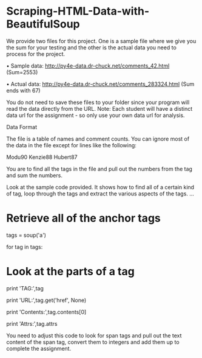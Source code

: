 # Scraping-HTML-Data-with-BeautifulSoup


We provide two files for this project. One is a sample file where we give you the sum for your testing and the other is the actual data you need to process for the project.

•	Sample data: http://py4e-data.dr-chuck.net/comments_42.html (Sum=2553)

•	Actual data: http://py4e-data.dr-chuck.net/comments_283324.html (Sum ends with 67)

You do not need to save these files to your folder since your program will read the data directly from the URL. Note: Each student will have a distinct data url for the assignment - so only use your own data url for analysis.


Data Format

The file is a table of names and comment counts. You can ignore most of the data in the file except for lines like the following:
<tr><td>Modu</td><td><span class="comments">90</span></td></tr>

<tr><td>Kenzie</td><td><span class="comments">88</span></td></tr>

<tr><td>Hubert</td><td><span class="comments">87</span></td></tr>

You are to find all the <span> tags in the file and pull out the numbers from the tag and sum the numbers.

Look at the sample code provided. It shows how to find all of a certain kind of tag, loop through the tags and extract the various aspects of the tags.
...

# Retrieve all of the anchor tags

tags = soup('a')

for tag in tags:

# Look at the parts of a tag

print 'TAG:',tag

print 'URL:',tag.get('href', None)

print 'Contents:',tag.contents[0]

print 'Attrs:',tag.attrs


You need to adjust this code to look for span tags and pull out the text content of the span tag, convert them to integers and add them up to complete the assignment.
